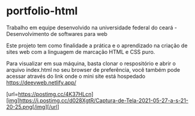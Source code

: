 # portfolio-html
Trabalho em equipe desenvolvido na universidade federal do ceará - Desenvolvimento de softwares para web

Este projeto tem como finalidade a prática e o aprendizado na criação de sites web com a linguagem de marcação HTML e CSS puro.

Para visualizar em sua máquina, basta clonar o respositório e abrir o arquivo index.html no seu browser de preferência, você também pode acessar através do link
onde o mini site está hospedado https://deevweb.netlify.app/ 

[url=https://postimg.cc/4K37HLcn][img]https://i.postimg.cc/d028XgtR/Captura-de-Tela-2021-05-27-a-s-21-20-25.png[/img][/url]

